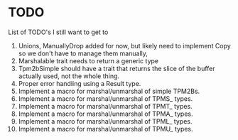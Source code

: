 # TODO

List of TODO's I still want to get to

1. Unions, ManuallyDrop added for now, but likely need to implement Copy so we don't have to manage
   them manually,
2. Marshalable trait needs to return a generic type
3. Tpm2bSimple should have a trait that returns the slice of the buffer actually used, not the
   whole thing.
4. Proper error handling using a Result type.
5. Implement a macro for marshal/unmarshal of simple TPM2Bs.
6. Implement a macro for marshal/unmarshal of TPMS_ types.
7. Implement a macro for marshal/unmarshal of TPMT_ types.
8. Implement a macro for marshal/unmarshal of TPMA_ types.
9. Implement a macro for marshal/unmarshal of TPML_ types.
10. Implement a macro for marshal/unmarshal of TPMU_ types.